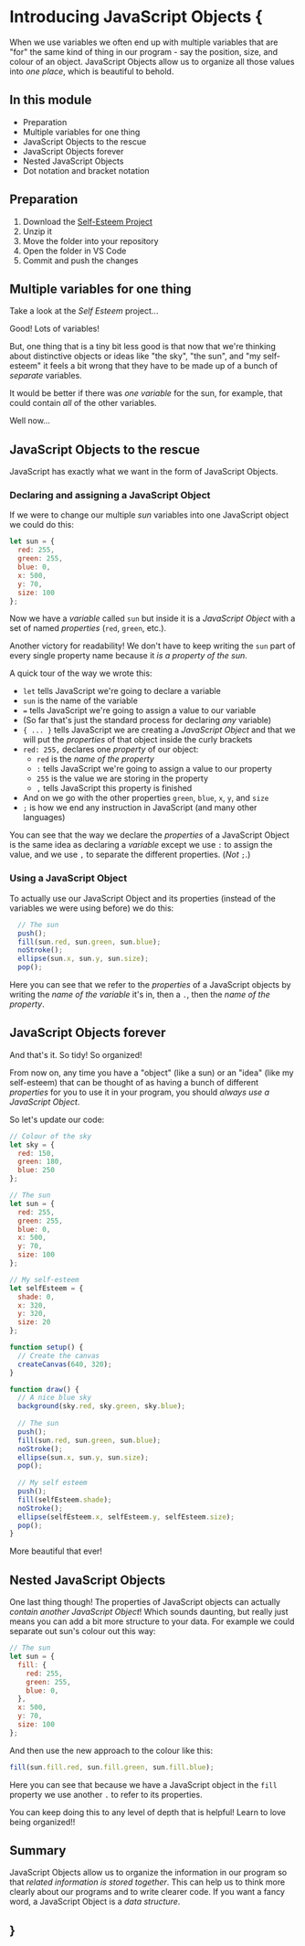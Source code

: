# Introducing JavaScript Objects {
  
When we use variables we often end up with multiple variables that are "for" the same kind of thing in our program - say the position, size, and colour of an object. JavaScript Objects allow us to organize all those values into *one place*, which is beautiful to behold.
    
## In this module

- Preparation
- Multiple variables for one thing
- JavaScript Objects to the rescue
- JavaScript Objects forever
- Nested JavaScript Objects
- Dot notation and bracket notation

## Preparation

1. Download the [Self-Esteem Project](./examples/self-esteem.zip)
2. Unzip it
3. Move the folder into your repository
4. Open the folder in VS Code
5. Commit and push the changes

## Multiple variables for one thing

Take a look at the *Self Esteem* project...

Good! Lots of variables!

But, one thing that is a tiny bit less good is that now that we're thinking about distinctive objects or ideas like "the sky", "the sun", and "my self-esteem" it feels a bit wrong that they have to be made up of a bunch of *separate* variables.

It would be better if there was *one variable* for the sun, for example, that could contain *all* of the other variables.

Well now...

## JavaScript Objects to the rescue

JavaScript has exactly what we want in the form of JavaScript Objects. 

### Declaring and assigning a JavaScript Object

If we were to change our multiple *sun* variables into one JavaScript object we could do this:

```javascript
let sun = {
  red: 255,
  green: 255,
  blue: 0,
  x: 500,
  y: 70,
  size: 100  
};
```

Now we have a *variable* called `sun` but inside it is a *JavaScript Object* with a set of named *properties* (`red`, `green`, etc.).

Another victory for readability! We don't have to keep writing the `sun` part of every single property name because it *is a property of the sun*.

A quick tour of the way we wrote this:

- `let` tells JavaScript we're going to declare a variable
- `sun` is the name of the variable
- `=` tells JavaScript we're going to assign a value to our variable
- (So far that's just the standard process for declaring *any* variable)
- `{ ... }` tells JavaScript we are creating a *JavaScript Object* and that we will put the *properties* of that object inside the curly brackets
- `red: 255,` declares one *property* of our object:
    - `red` is the *name of the property*
    - `:` tells JavaScript we're going to assign a value to our property
    - `255` is the value we are storing in the property
    - `,` tells JavaScript this property is finished
- And on we go with the other properties `green`, `blue`, `x`, `y`, and `size`
- `;` is how we end any instruction in JavaScript (and many other languages)

You can see that the way we declare the *properties* of a JavaScript Object is the same idea as declaring a *variable* except we use `:` to assign the value, and we use `,` to separate the different properties. (*Not* `;`.)

### Using a JavaScript Object

To actually use our JavaScript Object and its properties (instead of the variables we were using before) we do this:

```javascript
  // The sun
  push();
  fill(sun.red, sun.green, sun.blue);
  noStroke();
  ellipse(sun.x, sun.y, sun.size);
  pop();
```

Here you can see that we refer to the *properties* of a JavaScript objects by writing the *name of the variable* it's in, then a `.`, then the *name of the property*.

## JavaScript Objects forever

And that's it. So tidy! So organized!

From now on, any time you have a "object" (like a sun) or an "idea" (like my self-esteem) that can be thought of as having a bunch of different *properties* for you to use it in your program, you should *always use a JavaScript Object*.

So let's update our code:

```javascript
// Colour of the sky
let sky = {
  red: 150,
  green: 180,
  blue: 250
};

// The sun
let sun = {
  red: 255,
  green: 255,
  blue: 0,
  x: 500,
  y: 70,
  size: 100
};

// My self-esteem
let selfEsteem = {
  shade: 0,
  x: 320,
  y: 320,
  size: 20
};

function setup() {
  // Create the canvas
  createCanvas(640, 320);
}

function draw() {
  // A nice blue sky
  background(sky.red, sky.green, sky.blue);
  
  // The sun
  push();
  fill(sun.red, sun.green, sun.blue);
  noStroke();
  ellipse(sun.x, sun.y, sun.size);
  pop();
  
  // My self esteem
  push();
  fill(selfEsteem.shade);
  noStroke();
  ellipse(selfEsteem.x, selfEsteem.y, selfEsteem.size);
  pop();
}
```

More beautiful that ever!

## Nested JavaScript Objects

One last thing though! The properties of JavaScript objects can actually *contain another JavaScript Object*! Which sounds daunting, but really just means you can add a bit more structure to your data. For example we could separate out sun's colour out this way:

```javascript
// The sun
let sun = {
  fill: {
    red: 255,
    green: 255,
    blue: 0,        
  },
  x: 500,
  y: 70,
  size: 100
};
```

And then use the new approach to the colour like this:

```javascript
fill(sun.fill.red, sun.fill.green, sun.fill.blue);
```

Here you can see that because we have a JavaScript object in the `fill` property we use another `.` to refer to its properties.

You can keep doing this to any level of depth that is helpful! Learn to love being organized!!

## Summary
    
JavaScript Objects allow us to organize the information in our program so that *related information is stored together*. This can help us to think more clearly about our programs and to write clearer code. If you want a fancy word, a JavaScript Object is a *data structure*.
    
## }